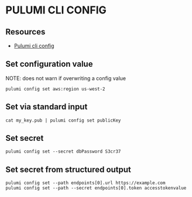 # PULUMI CLI CONFIG

## Resources

- [Pulumi cli config](https://www.pulumi.com/docs/reference/cli/pulumi_config/)

## Set configuration value

NOTE: does not warn if overwriting a config value

```console
pulumi config set aws:region us-west-2
```

## Set via standard input

```console
cat my_key.pub | pulumi config set publicKey
```

## Set secret

```console
pulumi config set --secret dbPassword S3cr37
```

## Set secret from structured output

```console
pulumi config set --path endpoints[0].url https://example.com
pulumi config set --path --secret endpoints[0].token accesstokenvalue
```
